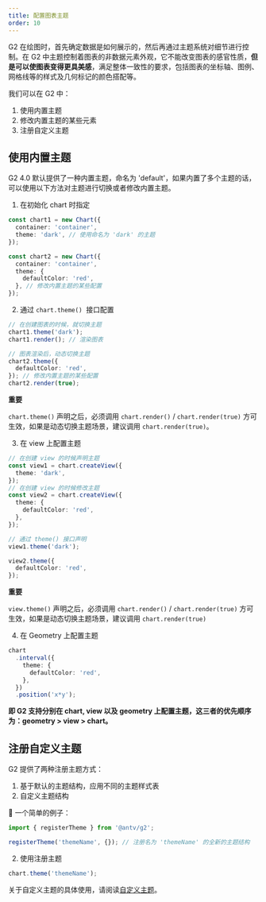 ```yaml
---
title: 配置图表主题
order: 10
---
```


G2 在绘图时，首先确定数据是如何展示的，然后再通过主题系统对细节进行控制。在 G2 中主题控制着图表的非数据元素外观，它不能改变图表的感官性质，**但是可以使图表变得更具美感**，满足整体一致性的要求，包括图表的坐标轴、图例、网格线等的样式及几何标记的颜色搭配等。

我们可以在 G2 中：

1. 使用内置主题
1. 修改内置主题的某些元素
1. 注册自定义主题

## 使用内置主题

G2 4.0 默认提供了一种内置主题，命名为 'default'，如果内置了多个主题的话，可以使用以下方法对主题进行切换或者修改内置主题。

1. 在初始化 chart 时指定

```typescript
const chart1 = new Chart({
  container: 'container',
  theme: 'dark', // 使用命名为 'dark' 的主题
});

const chart2 = new Chart({
  container: 'container',
  theme: {
    defaultColor: 'red',
  }, // 修改内置主题的某些配置
});
```

2. 通过 `chart.theme()`  接口配置

```typescript
// 在创建图表的时候，就切换主题
chart1.theme('dark');
chart1.render(); // 渲染图表

// 图表渲染后，动态切换主题
chart2.theme({
  defaultColor: 'red',
}); // 修改内置主题的某些配置
chart2.render(true);
```

**重要**

`chart.theme()` 声明之后，必须调用 `chart.render()` / `chart.render(true)` 方可生效，如果是动态切换主题场景，建议调用 `chart.render(true)`。

3. 在 view 上配置主题

```typescript
// 在创建 view 的时候声明主题
const view1 = chart.createView({
  theme: 'dark',
});
// 在创建 view 的时候修改主题
const view2 = chart.createView({
  theme: {
    defaultColor: 'red',
  },
});

// 通过 theme() 接口声明
view1.theme('dark');

view2.theme({
  defaultColor: 'red',
});
```

**重要**

`view.theme()` 声明之后，必须调用 `chart.render()` / `chart.render(true)` 方可生效，如果是动态切换主题场景，建议调用 `chart.render(true)`

4. 在 Geometry 上配置主题

```typescript
chart
  .interval({
    theme: {
      defaultColor: 'red',
    },
  })
  .position('x*y');
```

**即 G2 支持分别在 chart, view 以及 geometry 上配置主题，这三者的优先顺序为：geometry > view > chart。**

## 注册自定义主题

G2 提供了两种注册主题方式：

1. 基于默认的主题结构，应用不同的主题样式表
2. 自定义主题结构

🌰 一个简单的例子：

```typescript
import { registerTheme } from '@antv/g2';

registerTheme('themeName', {}); // 注册名为 'themeName' 的全新的主题结构
```

2. 使用注册主题

```typescript
chart.theme('themeName');
```

关于自定义主题的具体使用，请阅读[自定义主题](../developer/registertheme)。
